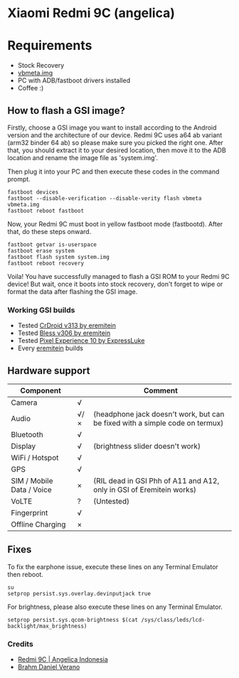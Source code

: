 # Xiaomi Redmi 9C (angelica)

# Requirements
* Stock Recovery
* [vbmeta.img](https://forum.xda-developers.com/attachments/vbmeta-img.5257631/)
* PC with ADB/fastboot drivers installed
* Coffee :)

## How to flash a GSI image?

Firstly, choose a GSI image you want to install according to the Android version and the architecture of our device. Redmi 9C uses a64 ab variant (arm32 binder 64 ab) so please make sure you picked the right one. After that, you should extract it to your desired location, then move it to the ADB location and rename the image file as 'system.img'.

Then plug it into your PC and then execute these codes in the command prompt.
```
fastboot devices
fastboot --disable-verification --disable-verity flash vbmeta vbmeta.img
fastboot reboot fastboot
```
Now, your Redmi 9C must boot in yellow fastboot mode (fastbootd). After that, do these steps onward.
```
fastboot getvar is-userspace
fastboot erase system
fastboot flash system system.img
fastboot reboot recovery
```
Voila! You have successfully managed to flash a GSI ROM to your Redmi 9C device! But wait, once it boots into stock recovery, don't forget to wipe or format the data after flashing the GSI image.

### Working GSI builds 

* Tested [CrDroid v313 by eremitein](https://sourceforge.net/projects/treblerom/files/crDRom11/2021.09.21/)
* Tested [Bless v306 by eremitein](https://sourceforge.net/projects/treblerom/files/BLESS11/2021.05.02/)
* Tested [Pixel Experience 10 by ExpressLuke](https://sourceforge.net/projects/expressluke-gsis/files/PixelExperience/Ten/ARM64/AB/)
* Every [eremitein](https://sourceforge.net/projects/treblerom/files/) builds

## Hardware support

| Component                 |   |   Comment                                              |
|---------------------------|---|-------------------------------------------------------|
| Camera                    | √ |
| Audio                     | √/×| (headphone jack doesn't work, but can be fixed with a simple code on termux) |
| Bluetooth                 | √ |
| Display                   | √ |(brightness slider doesn't work) |
| WiFi / Hotspot            | √ |
| GPS                       | √ |
| SIM / Mobile Data / Voice | × |(RIL dead in GSI Phh of A11 and A12, only in GSI of Eremitein works) |
| VoLTE                     | ? |(Untested) |
| Fingerprint               | √ |
| Offline Charging          | × |

## Fixes

To fix the earphone issue, execute these lines on any Terminal Emulator then reboot.
```
su
setprop persist.sys.overlay.devinputjack true
```

For brightness, please also execute these lines on any Terminal Emulator. 

```
setprop persist.sys.qcom-brightness $(cat /sys/class/leds/lcd-backlight/max_brightness)
```

### Credits
* [Redmi 9C | Angelica Indonesia](https://t.me/Redmi9CID) 
* [Brahm Daniel Verano](https://github.com/liafourte)